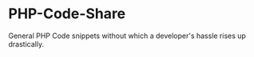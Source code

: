 # PHP-Code-Share

General PHP Code snippets without which a developer's hassle rises up drastically.
